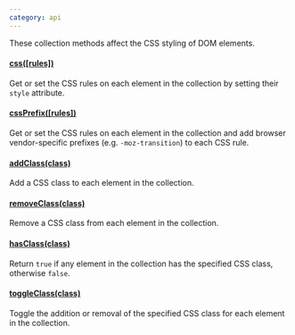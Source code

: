 ```yaml
---
category: api
---
```


These collection methods affect the CSS styling of DOM elements.

#### [css(\[rules\])](/api/css/)

Get or set the CSS rules on each element in the collection by setting their `style` attribute.

#### [cssPrefix(\[rules\])](/api/cssPrefix/)

Get or set the CSS rules on each element in the collection and add browser vendor-specific prefixes (e.g. `-moz-transition`) to each CSS rule.

#### [addClass(class)](/api/addClass/)

Add a CSS class to each element in the collection.

#### [removeClass(class)](/api/removeClass/)

Remove a CSS class from each element in the collection.

#### [hasClass(class)](/api/hasClass/)

Return `true` if any element in the collection has the specified CSS class, otherwise `false`.

#### [toggleClass(class)](/api/toggleClass/)

Toggle the addition or removal of the specified CSS class for each element in the collection.
